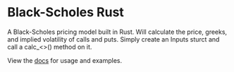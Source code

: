 # Black-Scholes Rust

A Black-Scholes pricing model built in Rust. Will calculate the price, greeks, and implied volatility of calls and puts. Simply create an Inputs sturct and call a calc_<>() method on it.  
  
View the [docs](https://docs.rs/blackscholes) for usage and examples.

